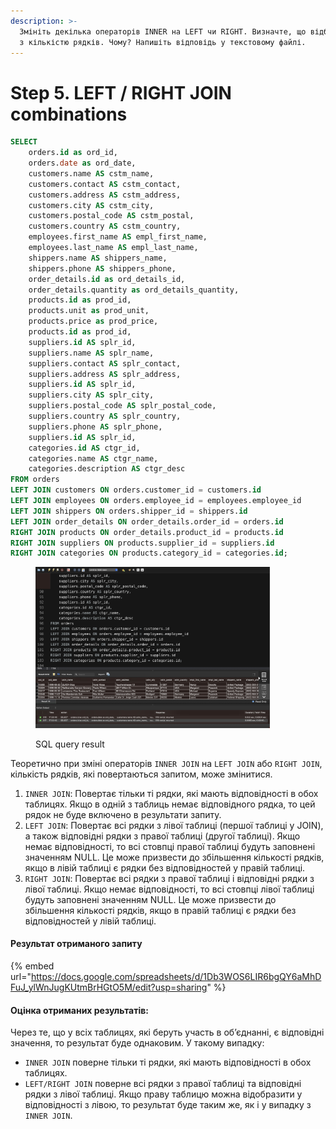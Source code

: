 ```yaml
---
description: >-
  Змініть декілька операторів INNER на LEFT чи RIGHT. Визначте, що відбувається
  з кількістю рядків. Чому? Напишіть відповідь у текстовому файлі.
---
```


# Step 5. LEFT / RIGHT JOIN combinations

```sql
SELECT
    orders.id as ord_id,
    orders.date as ord_date,
    customers.name AS cstm_name,
    customers.contact AS cstm_contact,
    customers.address AS cstm_address,
    customers.city AS cstm_city,
    customers.postal_code AS cstm_postal,
    customers.country AS cstm_country,
    employees.first_name AS empl_first_name,
    employees.last_name AS empl_last_name,
    shippers.name AS shippers_name,
    shippers.phone AS shippers_phone,
    order_details.id as ord_details_id,
    order_details.quantity as ord_details_quantity,
    products.id as prod_id,
    products.unit as prod_unit,
    products.price as prod_price,
    products.id as prod_id,
    suppliers.id AS splr_id,
    suppliers.name AS splr_name,
    suppliers.contact AS splr_contact,
    suppliers.address AS splr_address,
    suppliers.id AS splr_id,
    suppliers.city AS splr_city,
    suppliers.postal_code AS splr_postal_code,
    suppliers.country AS splr_country,
    suppliers.phone AS splr_phone,
    suppliers.id AS splr_id,
    categories.id AS ctgr_id,
    categories.name AS ctgr_name,
    categories.description AS ctgr_desc
FROM orders
LEFT JOIN customers ON orders.customer_id = customers.id
LEFT JOIN employees ON orders.employee_id = employees.employee_id
LEFT JOIN shippers ON orders.shipper_id = shippers.id
LEFT JOIN order_details ON order_details.order_id = orders.id
RIGHT JOIN products ON order_details.product_id = products.id
RIGHT JOIN suppliers ON products.supplier_id = suppliers.id
RIGHT JOIN categories ON products.category_id = categories.id;
```

<figure><img src="../.gitbook/assets/hw-04_step-05.jpg" alt="" width="375"><figcaption><p>SQL query result</p></figcaption></figure>

Теоретично при зміні операторів `INNER JOIN` на `LEFT JOIN` або `RIGHT JOIN`, кількість рядків, які повертаються запитом, може змінитися.

1. `INNER JOIN`: Повертає тільки ті рядки, які мають відповідності в обох таблицях. Якщо в одній з таблиць немає відповідного рядка, то цей рядок не буде включено в результати запиту.
2. `LEFT JOIN`: Повертає всі рядки з лівої таблиці (першої таблиці у JOIN), а також відповідні рядки з правої таблиці (другої таблиці). Якщо немає відповідності, то всі стовпці правої таблиці будуть заповнені значенням NULL. Це може призвести до збільшення кількості рядків, якщо в лівій таблиці є рядки без відповідностей у правій таблиці.
3. `RIGHT JOIN`: Повертає всі рядки з правої таблиці і відповідні рядки з лівої таблиці. Якщо немає відповідності, то всі стовпці лівої таблиці будуть заповнені значенням NULL. Це може призвести до збільшення кількості рядків, якщо в правій таблиці є рядки без відповідностей у лівій таблиці.

#### Результат отриманого запиту

{% embed url="https://docs.google.com/spreadsheets/d/1Db3WOS6LIR6bgQY6aMhDFuJ_ylWnJugKUtmBrHGtO5M/edit?usp=sharing" %}

#### Оцінка отриманих результатів:

Через те, що у всіх таблицях, які беруть участь в об’єднанні, є відповідні значення, то результат буде однаковим. У такому випадку:

* `INNER JOIN` поверне тільки ті рядки, які мають відповідності в обох таблицях.
* `LEFT/RIGHT JOIN` поверне всі рядки з правої таблиці та відповідні рядки з лівої таблиці. Якщо праву таблицю можна відобразити у відповідності з лівою, то результат буде таким же, як і у випадку з `INNER JOIN`.

